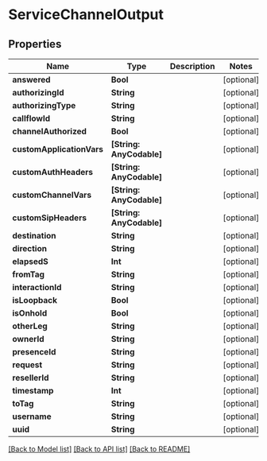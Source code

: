 # ServiceChannelOutput

## Properties
Name | Type | Description | Notes
------------ | ------------- | ------------- | -------------
**answered** | **Bool** |  | [optional] 
**authorizingId** | **String** |  | [optional] 
**authorizingType** | **String** |  | [optional] 
**callflowId** | **String** |  | [optional] 
**channelAuthorized** | **Bool** |  | [optional] 
**customApplicationVars** | **[String: AnyCodable]** |  | [optional] 
**customAuthHeaders** | **[String: AnyCodable]** |  | [optional] 
**customChannelVars** | **[String: AnyCodable]** |  | [optional] 
**customSipHeaders** | **[String: AnyCodable]** |  | [optional] 
**destination** | **String** |  | [optional] 
**direction** | **String** |  | [optional] 
**elapsedS** | **Int** |  | [optional] 
**fromTag** | **String** |  | [optional] 
**interactionId** | **String** |  | [optional] 
**isLoopback** | **Bool** |  | [optional] 
**isOnhold** | **Bool** |  | [optional] 
**otherLeg** | **String** |  | [optional] 
**ownerId** | **String** |  | [optional] 
**presenceId** | **String** |  | [optional] 
**request** | **String** |  | [optional] 
**resellerId** | **String** |  | [optional] 
**timestamp** | **Int** |  | [optional] 
**toTag** | **String** |  | [optional] 
**username** | **String** |  | [optional] 
**uuid** | **String** |  | [optional] 

[[Back to Model list]](../README.md#documentation-for-models) [[Back to API list]](../README.md#documentation-for-api-endpoints) [[Back to README]](../README.md)


